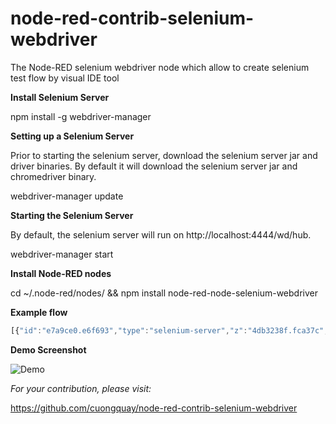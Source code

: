 # node-red-contrib-selenium-webdriver
The Node-RED selenium webdriver node which allow to create selenium test flow by visual IDE tool

**Install Selenium Server**

npm install -g webdriver-manager

**Setting up a Selenium Server**

Prior to starting the selenium server, download the selenium server jar and driver binaries. By default it will download the selenium server jar and chromedriver binary.

webdriver-manager update

**Starting the Selenium Server**

By default, the selenium server will run on http://localhost:4444/wd/hub.

webdriver-manager start

**Install Node-RED nodes**

cd ~/.node-red/nodes/ && npm install node-red-node-selenium-webdriver

**Example flow**

```javascript
[{"id":"e7a9ce0.e6f693","type":"selenium-server","z":"4db3238f.fca37c","remoteurl":"http://localhost:4444/wd/hub","browser":"chrome"},{"id":"a16a7c24.d776a","type":"inject","z":"4db3238f.fca37c","name":"","topic":"","payload":"","payloadType":"date","repeat":"","crontab":"","once":false,"x":160,"y":53,"wires":[["80eeb1a1.f02ae"]]},{"id":"80eeb1a1.f02ae","type":"open-web","z":"4db3238f.fca37c","name":"","weburl":"https://www.google.com/","webtitle":"Google","webtimeout":"3000","server":"e7a9ce0.e6f693","x":163,"y":168,"wires":[["632a81c7.729ac"]]},{"id":"aace9a31.01c908","type":"close-web","z":"4db3238f.fca37c","name":"","x":658,"y":152,"wires":[["857abde6.c1aca"]]},{"id":"7f649520.1413fc","type":"delay","z":"4db3238f.fca37c","name":"","pauseType":"delay","timeout":"3","timeoutUnits":"seconds","rate":"1","rateUnits":"second","randomFirst":"1","randomLast":"5","randomUnits":"seconds","drop":false,"x":662,"y":237,"wires":[["aace9a31.01c908"]]},{"id":"632a81c7.729ac","type":"find-object","z":"4db3238f.fca37c","name":"","selector":"name","text":"btnK","x":180,"y":345,"wires":[["b194e24a.bec94"]]},{"id":"b194e24a.bec94","type":"get-value","z":"4db3238f.fca37c","name":"","x":295,"y":268,"wires":[["92fcddff.3dedf"]]},{"id":"92fcddff.3dedf","type":"find-object","z":"4db3238f.fca37c","name":"","selector":"name","text":"q","x":374,"y":92,"wires":[["f44d45a0.6cf408"]]},{"id":"f44d45a0.6cf408","type":"send-keys","z":"4db3238f.fca37c","name":"","text":"cuongdd1","x":412,"y":155,"wires":[["911de2ad.d1fcb"]]},{"id":"911de2ad.d1fcb","type":"find-object","z":"4db3238f.fca37c","name":"","selector":"name","text":"btnG","x":473,"y":223,"wires":[["83dbadeb.e8e5b"]]},{"id":"83dbadeb.e8e5b","type":"click-on","z":"4db3238f.fca37c","name":"","x":495,"y":303,"wires":[["52440fe.32b24f"]]},{"id":"857abde6.c1aca","type":"debug","z":"4db3238f.fca37c","name":"","active":true,"console":"false","complete":"false","x":648,"y":64,"wires":[]},{"id":"52440fe.32b24f","type":"run-script","z":"4db3238f.fca37c","name":"","func":"\nreturn arguments[0].innerHTML;","x":562,"y":359,"wires":[["7f649520.1413fc"]]}]
```
**Demo Screenshot**

![Demo](https://raw.githubusercontent.com/cuongquay/node-red-contrib-selenium-webdriver/master/images/demo.png)

*For your contribution, please visit:*

https://github.com/cuongquay/node-red-contrib-selenium-webdriver

